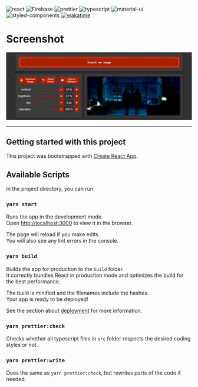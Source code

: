 ![react](https://img.shields.io/badge/React-20232A?style=for-the-badge&logo=react&logoColor=61DAFB)
![Firebase](https://img.shields.io/badge/firebase-ffca28?style=for-the-badge&logo=firebase&logoColor=black)
![prettier](https://img.shields.io/badge/prettier-1A2C34?style=for-the-badge&logo=prettier&logoColor=F7BA3E)
![typescript](https://img.shields.io/badge/TypeScript-007ACC?style=for-the-badge&logo=typescript&logoColor=white)
![material-ui](https://img.shields.io/badge/Material%20UI-007FFF?style=for-the-badge&logo=mui&logoColor=white)
![styled-components](https://img.shields.io/badge/styled--components-DB7093?style=for-the-badge&logo=styled-components&logoColor=white)
[![wakatime](https://wakatime.com/badge/github/cicerotcv/react-image-editor.svg?style=for-the-badge)](https://wakatime.com/badge/github/cicerotcv/react-image-editor)

# Screenshot

![demo](demo.png)

---

## Getting started with this project

This project was bootstrapped with [Create React App](https://github.com/facebook/create-react-app).

## Available Scripts

In the project directory, you can run:

### `yarn start`

Runs the app in the development mode.\
Open [http://localhost:3000](http://localhost:3000) to view it in the browser.

The page will reload if you make edits.\
You will also see any lint errors in the console.

### `yarn build`

Builds the app for production to the `build` folder.\
It correctly bundles React in production mode and optimizes the build for the best performance.

The build is minified and the filenames include the hashes.\
Your app is ready to be deployed!

See the section about [deployment](https://facebook.github.io/create-react-app/docs/deployment) for more information.

### `yarn prettier:check`

Checks whether all typescript files in `src` folder respects the desired coding styles or not.

### `yarn prettier:write`

Does the same as `yarn prettier:check`, but rewrites parts of the code if needed.
